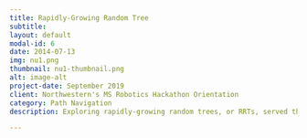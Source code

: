 ```yaml
---
title: Rapidly-Growing Random Tree
subtitle:
layout: default
modal-id: 6
date: 2014-07-13
img: nu1.png
thumbnail: nu1-thumbnail.png
alt: image-alt
project-date: September 2019
client: Northwestern's MS Robotics Hackathon Orientation
category: Path Navigation
description: Exploring rapidly-growing random trees, or RRTs, served the last challenge in Northwestern University’s MS Robotics Hackathon orientation. An RRT is a means of generating random paths, and with obstacles in mind, avoids them to ideally reach an end coordinate. The challenge was intended to help students grow familiar with Python while exercising a phenomenon common in robot path navigation. After coding an RRT without a destination, which was followed by coding an RRT that navigates around circle obstacles, the last task yielded an RRT navigating around Northwestern University’s N logo to connect a start and end point. More detailed instructions on this challenge are outlined here: http://robotics.mech.northwestern.edu/~elwin/ View the project on github: https://github.com/marcelbonnici/rrt

---
```


